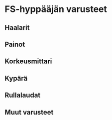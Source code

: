 # FS-hyppääjän varusteet

## Haalarit 
## Painot
## Korkeusmittari
## Kypärä
## Rullalaudat
## Muut varusteet